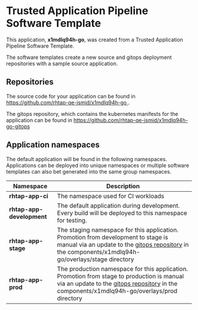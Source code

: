 # Trusted Application Pipeline Software Template

This application, **x1mdlq94h-go**, was created from a Trusted Application Pipeline Software Template.

The software templates create a new source and gitops deployment repositories with a sample source application. 

## Repositories

The source code for your application can be found in [https://github.com/rhtap-qe-jsmid/x1mdlq94h-go ](https://github.com/rhtap-qe-jsmid/x1mdlq94h-go ).
 
The gitops repository, which contains the kubernetes manifests for the application can be found in 
[https://github.com/rhtap-qe-jsmid/x1mdlq94h-go-gitops ](https://github.com/rhtap-qe-jsmid/x1mdlq94h-go-gitops ) 

## Application namespaces 

The default application will be found in the following namespaces. Applications can be deployed into unique namespaces or multiple software templates can also bet generated into the same group namespaces.  

|  Namespace   |  Description   |  
| -------- | -------- |
| **rhtap-app-ci** | The namespace used for CI workloads |
| **rhtap-app-development** | The default application during development. Every build will be deployed to this namespace for testing. |
| **rhtap-app-stage** | The staging namespace for this application. Promotion from development to stage is manual via an update to the [gitops repository](https://github.com/rhtap-qe-jsmid/x1mdlq94h-go-gitops ) in the components/x1mdlq94h-go/overlays/stage directory |
| **rhtap-app-prod** | The production namespace for this application. Promotion from stage to production is manual via an update to the [gitops repository](https://github.com/rhtap-qe-jsmid/x1mdlq94h-go-gitops ) in the components/x1mdlq94h-go/overlays/prod directory |